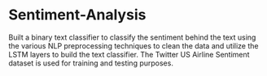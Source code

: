 # Sentiment-Analysis
Built a binary text classifier to classify the sentiment behind the text using the various NLP preprocessing techniques to clean the data and utilize the LSTM layers to build the text classifier. The Twitter US Airline Sentiment dataset is used for training and testing purposes.
